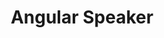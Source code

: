 ---
name: Carmen Popoviciu
title: Angular Speaker
twitter: carmenpopoviciu
github: https://github.com/CarmenPopoviciu
image: /media/people/carmen-popoviciu.jpg
featured: unassigned
order: 80
---